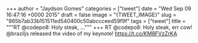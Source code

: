 
+++
author = "Jaydson Gomes"
categories = ["tweet"]
date = "Wed Sep 09 16:47:16 +0000 2015"
draft = false
image = "{TWEET_IMAGE}"
slug = "865b7ab33b151511ed540400c50abccceed59f9f"
tags = ["tweet"]
title = """RT @codepo8: Holy steak, ..."""
+++
RT @codepo8: Holy steak, err cow! @braziljs released the video of my keynote! https://t.co/KM8FVzZrKA
